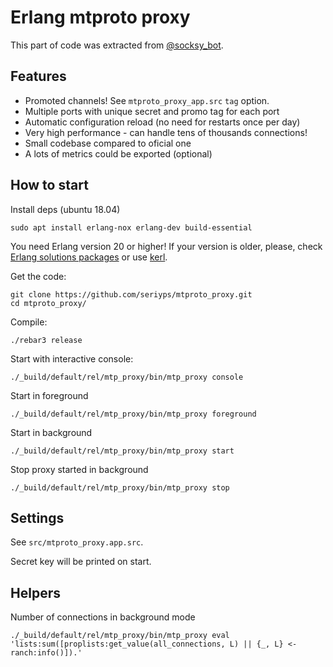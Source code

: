 Erlang mtproto proxy
====================

This part of code was extracted from [@socksy_bot](https://t.me/socksy_bot).

Features
--------

* Promoted channels! See `mtproto_proxy_app.src` `tag` option.
* Multiple ports with unique secret and promo tag for each port
* Automatic configuration reload (no need for restarts once per day)
* Very high performance - can handle tens of thousands connections!
* Small codebase compared to oficial one
* A lots of metrics could be exported (optional)

How to start
------------

Install deps (ubuntu 18.04)

```
sudo apt install erlang-nox erlang-dev build-essential
```

You need Erlang version 20 or higher! If your version is older, please, check
[Erlang solutions packages](https://www.erlang-solutions.com/resources/download.html)
or use [kerl](https://github.com/kerl/kerl).

Get the code:

```
git clone https://github.com/seriyps/mtproto_proxy.git
cd mtproto_proxy/
```

Compile:

```
./rebar3 release
```

Start with interactive console:

```
./_build/default/rel/mtp_proxy/bin/mtp_proxy console
```

Start in foreground

```
./_build/default/rel/mtp_proxy/bin/mtp_proxy foreground
```

Start in background

```
./_build/default/rel/mtp_proxy/bin/mtp_proxy start
```

Stop proxy started in background

```
./_build/default/rel/mtp_proxy/bin/mtp_proxy stop
```

Settings
--------

See `src/mtproto_proxy.app.src`.

Secret key will be printed on start.


Helpers
-------

Number of connections in background mode

```
./_build/default/rel/mtp_proxy/bin/mtp_proxy eval 'lists:sum([proplists:get_value(all_connections, L) || {_, L} <- ranch:info()]).'
```
